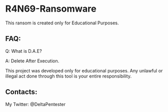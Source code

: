 # R4N69-Ransomware
                                                                                              
This ransom is created only for Educational Purposes.


<h2>FAQ:</h2>

Q: What is D.A.E?


A: Delete After Execution.

This project was developed only for educational purposes.
Any unlawful or illegal act done through this tool is your entire responsibility.


<h2>Contacts:</h2>


My Twitter: @DeltaPentester
